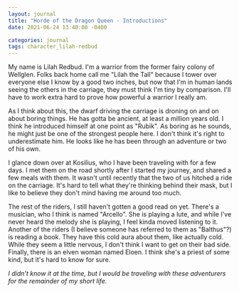 ```yaml
---
layout: journal
title: "Horde of the Dragon Queen - Introductions"
date: 2021-06-24 13:40:00 -0400

categories: journal
tags: character_lilah-redbud
---
```

My name is Lilah Redbud. I'm a warrior from the former fairy colony of
Wellglen. Folks back home call me "Lilah the Tall" because I tower over
everyone else I know by a good two inches, but now that I'm in human lands
seeing the others in the carriage, they must think I'm tiny by comparison.
I'll have to work extra hard to prove how powerful a warrior I really am.

As I think about this, the dwarf driving the carriage is droning on and on
about boring things. He has gotta be ancient, at least a million years old. I
think he introduced himself at one point as "Rubik". As boring as he sounds, he
might just be one of the strongest people here. I don't think it's right to
underestimate him. He looks like he has been through an adventure or two of his
own.

I glance down over at Kosilius, who I have been traveling with for a few days.
I met them on the road shortly after I started my journey, and shared a few
meals with them. It wasn't until recently that the two of us hitched a ride on
the carriage. It's hard to tell what they're thinking behind their mask, but I
like to believe they don't mind having me around too much.

The rest of the riders, I still haven't gotten a good read on yet. There's a
musician, who I think is named "Arcello". She is playing a lute, and while I've
never heard the melody she is playing, I feel kinda moved listening to it.
Another of the riders (I believe someone has referred to them as "Balthus"?)
is reading a book. They have this cold aura about them, like actually cold.
While they seem a little nervous, I don't think I want to get on their bad
side. Finally, there is an elven woman named Eloen. I think she's a priest of
some kind, but it's hard to know for sure.

*I didn't know it at the time, but I would be traveling with these adventurers
for the remainder of my short life.*
